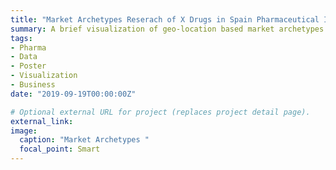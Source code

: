 ```yaml
---
title: "Market Archetypes Reserach of X Drugs in Spain Pharmaceutical Industry"
summary: A brief visualization of geo-location based market archetypes for certain drugs in spain
tags:
- Pharma
- Data
- Poster
- Visualization
- Business
date: "2019-09-19T00:00:00Z"

# Optional external URL for project (replaces project detail page).
external_link:
image:
  caption: "Market Archetypes "
  focal_point: Smart
---
```

